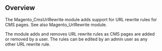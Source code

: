 ## Overview
 
The Magento_CmsUrlRewrite module adds support for URL rewrite rules for CMS pages. See also Magento_UrlRewrite module. 

The module adds and removes URL rewrite rules as CMS pages are added or removed by a user.
The rules can be edited by an admin user as any other URL rewrite rule. 

